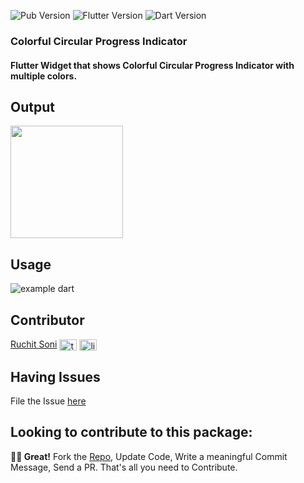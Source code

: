 ![Pub Version](https://img.shields.io/badge/pub-v0.0.2-blue) ![Flutter Version](https://img.shields.io/badge/flutter-v3.3.1-blue)
  ![Dart Version](https://img.shields.io/badge/dart-v2.18.0-blue) 

### Colorful Circular Progress Indicator

#### Flutter Widget that shows Colorful Circular Progress Indicator with multiple colors.

## Output
<img src="https://user-images.githubusercontent.com/108333696/202435731-9a82f953-96f5-41aa-a26b-f54d75917c68.gif" width="180">



## Usage
![example dart](https://user-images.githubusercontent.com/108333696/202432656-6c65c62c-7bd2-43fe-b5bd-0f0abd562286.png)


## Contributor

[Ruchit Soni](https://www.linkedin.com/in/ruchit-soni/)
<a href="https://twitter.com/RuchitSoni10" target="blank"><img align="center" src="https://raw.githubusercontent.com/rahuldkjain/github-profile-readme-generator/master/src/images/icons/Social/twitter.svg" alt="twitter_logo" height="18" width="28" /></a>
<a href="https://www.linkedin.com/in/ruchit-soni-3741191b2/" target="blank"><img align="center" src="https://raw.githubusercontent.com/rahuldkjain/github-profile-readme-generator/master/src/images/icons/Social/linked-in-alt.svg" alt="linedin_logo" height="18" width="28" /></a>


## Having Issues

File the Issue [here](https://github.com/ruchit-7span/colorful_circular_progress_indicator/issues)

## Looking to contribute to this package:

**🤘🏻 Great!**
 Fork the [Repo](https://github.com/ruchit-7span/colorful_circular_progress_indicator), Update Code, Write a meaningful Commit Message, Send a PR. That's all you need to Contribute.

